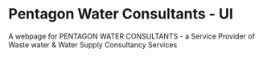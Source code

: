 # Pentagon Water Consultants - UI
A webpage for PENTAGON WATER CONSULTANTS - a Service Provider of Waste water &amp; Water Supply Consultancy Services
